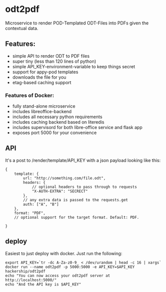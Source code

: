# odt2pdf

Microservice to render POD-Templated ODT-Files into PDFs given the contextual data.

## Features:

 - simple API to render ODT to PDF files
 - super tiny (less than 120 lines of python)
 - simple API_KEY-environment-variable to keep things secret
 - support for appy-pod templates
 - downloads the file for you
 - etag-based caching support

### Features of Docker:

 - fully stand-alone microservice
 - includes libreoffice-backend
 - includes all necessary python requirements
 - includes caching backend based on literedis
 - includes supervisord for both libre-office service and flask app
 - exposes port 5000 for your convenience

## API

It's a post to /render/template/API_KEY with a json payload looking like this:

    {
        template: {
            url: "http://something.com/file.odt",
            headers: {
                // optional headers to pass through to requests
                "X-AUTH-EXTRA": "SECRECT"
            },
            // any extra data is passed to the requests.get
            auth: ["A", "B"]
        },
        format: "PDF",
        // optional support for the target format. Default: PDF.

    }


## deploy

Easiest to just deploy with docker. Just run the following:

    export API_KEY=`tr -dc A-Za-z0-9_ < /dev/urandom | head -c 16 | xargs`
    docker run --name odt2pdf -p 5000:5000 -e API_KEY=$API_KEY hackership/odt2pdf
    echo "You can now access your odt2pdf server at http://localhost:5000/"
    echo "And the API key is $API_KEY"

